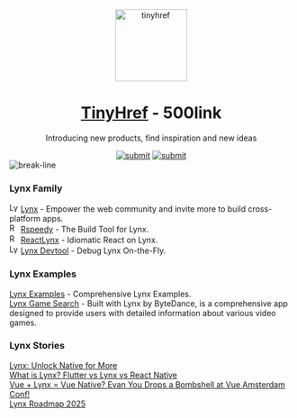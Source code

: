 <div align="center"><a target="_blank" href="https://tinyhref.com"><img src="https://i.imgur.com/cY13Vvb.png" height="128" alt="tinyhref"/></a></div>
<h1 align="center"><a target="_blank" href="https://500link.com/undefined">TinyHref</a> - 500link</h1>
<p align="center">Introducing new products, find inspiration and new ideas</p>

<div align="center"><a target="_blank" href="https://500link.com/submit"><img src="https://img.shields.io/badge/Submit-c32769.svg?style=flat" alt="submit"/></a>
<a target="_blank" href="https://x.com/intent/follow?screen_name=tinyhref"><img src="https://img.shields.io/twitter/follow/tinyhref" alt="submit"/></a></div>

<img src="https://i.imgur.com/waxVImv.png" alt="break-line"/>

<h3>Lynx Family</h3>

<div><img width="16" src="https://i.imgur.com/ZMw21gh.png" alt="Lynx"/> <a target="_blank" href="https://500link.com/lynxjs">Lynx</a> - Empower the web community and invite more to build cross-platform apps.</div>
<div><img width="16" src="https://i.imgur.com/8HZN9bD.png" alt="Rspeedy"/> <a target="_blank" href="https://500link.com/rspeedy">Rspeedy</a> - The Build Tool for Lynx.</div>
<div><img width="16" src="https://i.imgur.com/R7cNDsO.png" alt="ReactLynx"/> <a target="_blank" href="https://500link.com/react-lynx">ReactLynx</a> - Idiomatic React on Lynx.</div>
<div><img width="16" src="https://i.imgur.com/GODNOe1.png" alt="Lynx Devtool"/> <a target="_blank" href="https://500link.com/lynx-devtool">Lynx Devtool</a> - Debug Lynx On-the-Fly.</div>
<h3>Lynx Examples</h3>

<div><a target="_blank" href="https://500link.com/PeELXq5eU">Lynx Examples</a> - Comprehensive Lynx Examples.</div>
<div><a target="_blank" href="https://500link.com/GPr5y0aRz">Lynx Game Search</a> - Built with Lynx by ByteDance, is a comprehensive app designed to provide users with detailed information about various video games.</div>
<h3>Lynx Stories</h3>

<div><a target="_blank" href="https://500link.com/nRxFgKjmV">Lynx: Unlock Native for More</a></div>
<div><a target="_blank" href="https://500link.com/0ZURiBFsv">What is Lynx? Flutter vs Lynx vs React Native</a></div>
<div><a target="_blank" href="https://500link.com/QabuOOt20">Vue + Lynx = Vue Native? Evan You Drops a Bombshell at Vue Amsterdam Conf!</a></div>
<div><a target="_blank" href="https://500link.com/P4jQVESiS">Lynx Roadmap 2025</a></div>
